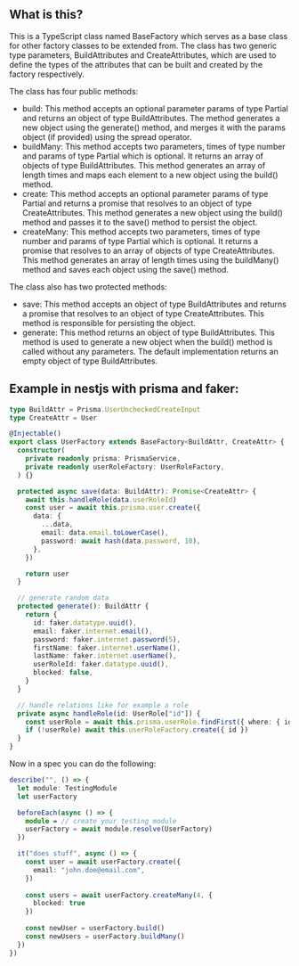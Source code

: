 ## What is this?
This is a TypeScript class named BaseFactory which serves as a base class for other factory classes to be extended from. The class has two generic type parameters, BuildAttributes and CreateAttributes, which are used to define the types of the attributes that can be built and created by the factory respectively.

The class has four public methods:
  - build: This method accepts an optional parameter params of type Partial<BuildAttributes> and returns an object of type BuildAttributes. The method generates a new object using the generate() method, and merges it with the params object (if provided) using the spread operator.
  - buildMany: This method accepts two parameters, times of type number and params of type Partial<BuildAttributes> which is optional. It returns an array of objects of type BuildAttributes. This method generates an array of length times and maps each element to a new object using the build() method.
  - create: This method accepts an optional parameter params of type Partial<BuildAttributes> and returns a promise that resolves to an object of type CreateAttributes. This method generates a new object using the build() method and passes it to the save() method to persist the object.
  - createMany: This method accepts two parameters, times of type number and params of type Partial<BuildAttributes> which is optional. It returns a promise that resolves to an array of objects of type CreateAttributes. This method generates an array of length times using the buildMany() method and saves each object using the save() method.

The class also has two protected methods:
  - save: This method accepts an object of type BuildAttributes and returns a promise that resolves to an object of type CreateAttributes. This method is responsible for persisting the object.
  - generate: This method returns an object of type BuildAttributes. This method is used to generate a new object when the build() method is called without any parameters. The default implementation returns an empty object of type BuildAttributes.

## Example in nestjs with prisma and faker:
```ts
type BuildAttr = Prisma.UserUncheckedCreateInput
type CreateAttr = User

@Injectable()
export class UserFactory extends BaseFactory<BuildAttr, CreateAttr> {
  constructor(
    private readonly prisma: PrismaService,
    private readonly userRoleFactory: UserRoleFactory,
  ) {}

  protected async save(data: BuildAttr): Promise<CreateAttr> {
    await this.handleRole(data.userRoleId)
    const user = await this.prisma.user.create({
      data: {
        ...data,
        email: data.email.toLowerCase(),
        password: await hash(data.password, 10),
      },
    })

    return user
  }

  // generate random data
  protected generate(): BuildAttr {
    return {
      id: faker.datatype.uuid(),
      email: faker.internet.email(),
      password: faker.internet.password(5),
      firstName: faker.internet.userName(),
      lastName: faker.internet.userName(),
      userRoleId: faker.datatype.uuid(),
      blocked: false,
    }
  }

  // handle relations like for example a role
  private async handleRole(id: UserRole["id"]) {
    const userRole = await this.prisma.userRole.findFirst({ where: { id } })
    if (!userRole) await this.userRoleFactory.create({ id })
  }
}
```

Now in a spec you can do the following:
```ts
describe("", () => {
  let module: TestingModule
  let userFactory

  beforeEach(async () => {
    module = // create your testing module
    userFactory = await module.resolve(UserFactory)
  })

  it("does stuff", async () => {
    const user = await userFactory.create({
      email: "john.doe@email.com",
    })
  
    const users = await userFactory.createMany(4, {
      blocked: true
    })
  
    const newUser = userFactory.build()
    const newUsers = userFactory.buildMany()
  })
})
```
